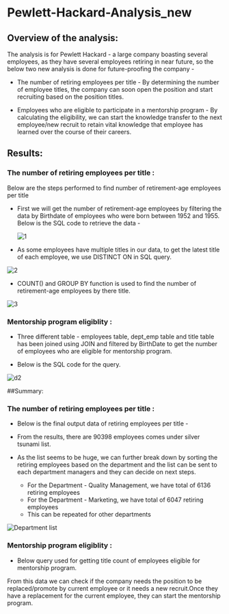 # Pewlett-Hackard-Analysis_new

## Overview of the analysis:
The analysis is for Pewlett Hackard - a large company boasting several employees, as they have several employees retiring in near future, so the below two new analysis is done for future-proofing the company -

* The number of retiring employees per title - By determining the number of employee titles, the company can soon open the position and start recruiting based on the position titles.

* Employees who are eligible to participate in a mentorship program - By calculating the eligibility, we can start the knowledge transfer to the next employee/new recruit to retain vital knowledge that employee has learned over the course of their careers.


## Results: 

### The number of retiring employees per title :

Below are the steps performed to find number of retirement-age employees per title

* First we will get the number of retirement-age employees by filtering the data by Birthdate of employees who were born between 1952 and 1955.
  Below is the SQL code to retrieve the data -
  
  ![1](https://user-images.githubusercontent.com/92698873/157734254-19d029fd-c4e9-4543-8eeb-efc9820d5c71.png)
  
* As some employees have multiple titles in our data, to get the latest title of each employee, we use DISTINCT ON in SQL query.

![2](https://user-images.githubusercontent.com/92698873/157734339-e1bda52f-7998-4a46-a296-e65da79a9867.png)

* COUNT() and GROUP BY function is used to find the number of retirement-age employees by there title.

![3](https://user-images.githubusercontent.com/92698873/157734386-8ce9e353-f020-4bd3-bb96-2da7c47bd34a.png)

### Mentorship program eligiblity :

* Three different table - employees table, dept_emp table and title table has been joined using JOIN and filtered by BirthDate to get the number of employees who are eligible for mentorship program.

* Below is the SQL code for the query.

![d2](https://user-images.githubusercontent.com/92698873/157734844-16af2ba3-4974-4534-9ac0-3c971443674c.png)

##Summary: 

### The number of retiring employees per title :

* Below is the final output data of retiring employees per title -


* From the results, there are 90398 employees comes under silver tsunami list.

* As the list seems to be huge, we can further break down by sorting the retiring employees based on the department and the list can be sent to each department managers and they can decide on next steps.
     * For the Department - Quality Management, we have total of 6136 retiring employees
     * For the Department - Marketing, we have total of 6047 retiring employees
     * This can be repeated for other departments 

![Department list](https://user-images.githubusercontent.com/92698873/157735139-08462ce5-c6ad-4e66-a189-d28a6e879c06.png)

### Mentorship program eligiblity :

* Below query used for getting title count of employees eligible for mentorship program.

From this data we can check if the company needs the position to be replaced/promote by current employee or it needs a new recruit.Once they have a replacement for the current employee, they can start the mentorship program.
     

